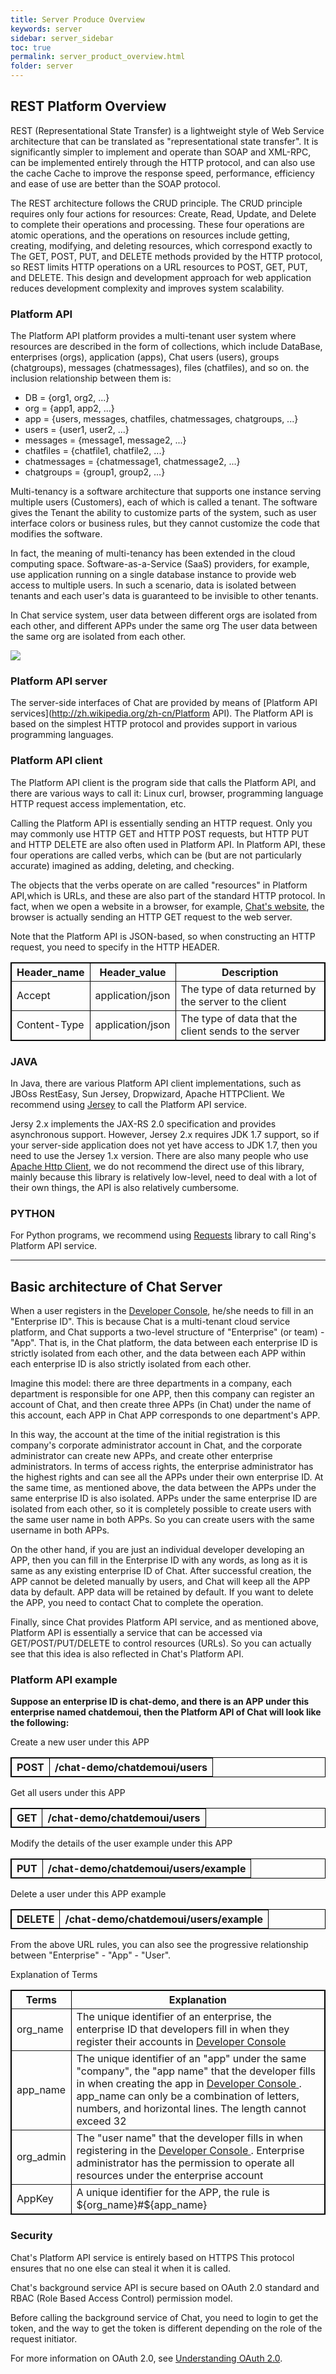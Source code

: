 ```yaml
---
title: Server Produce Overview
keywords: server
sidebar: server_sidebar
toc: true
permalink: server_product_overview.html
folder: server
---
```


## REST Platform Overview

REST (Representational State Transfer) is a lightweight style of Web Service architecture that can be translated as "representational state transfer". It is significantly simpler to implement and operate than SOAP and XML-RPC, can be implemented entirely through the HTTP protocol, and can also use the cache Cache to improve the response speed, performance, efficiency and ease of use are better than the SOAP protocol.

The REST architecture follows the CRUD principle.
The CRUD principle requires only four actions for resources: Create, Read, Update, and Delete to complete their operations and processing. These four operations are atomic operations, and the operations on resources include getting, creating, modifying, and deleting resources, which correspond exactly to
The GET, POST, PUT, and DELETE methods provided by the HTTP protocol, so REST limits HTTP operations on a URL resources to POST, GET, PUT, and DELETE. This design and development approach for web application reduces development complexity and improves system scalability.

### Platform API

The Platform API platform provides a multi-tenant user system where resources are described in the form of collections, which include DataBase, enterprises (orgs), application (apps), Chat users (users), groups (chatgroups), messages (chatmessages), files (chatfiles), and so on. the inclusion relationship between them is:

- DB = {org1, org2, ...}
- org = {app1, app2, ...}
- app = {users, messages, chatfiles, chatmessages, chatgroups, ...}
- users = {user1, user2, ...}
- messages = {message1, message2, ...}
- chatfiles = {chatfile1, chatfile2, ...}
- chatmessages = {chatmessage1, chatmessage2, ...}
- chatgroups = {group1, group2, ...}

Multi-tenancy is a software architecture that supports one instance serving multiple users (Customers), each of which is called a tenant. The software gives the Tenant the ability to customize parts of the system, such as user interface colors or business rules, but they cannot customize the code that modifies the software.

In fact, the meaning of multi-tenancy has been extended in the cloud computing space. Software-as-a-Service (SaaS) providers, for example, use application running on a single database instance to provide web access to multiple users. In such a scenario, data is isolated between tenants and each user's data is guaranteed to be invisible to other tenants.

In Chat service system, user data between different orgs are isolated from each other, and different APPs under the same org The user data between the same org are isolated from each other.

![](/images/server/rest_platform_service_integration.png)

### Platform API server

The server-side interfaces of Chat are provided by means of [Platform API services](http://zh.wikipedia.org/zh-cn/Platform API). The Platform API is based on the simplest HTTP protocol and provides support in various programming languages.

### Platform API client

The Platform API client is the program side that calls the Platform API, and there are various ways to call it: Linux curl, browser, programming language HTTP request access implementation, etc.

Calling the Platform API is essentially sending an HTTP request. Only you may commonly use HTTP GET and HTTP POST requests, but HTTP PUT and HTTP DELETE are also often used in Platform API.  In Platform API, these four operations are called verbs, which can be (but are not particularly accurate) imagined as adding, deleting, and checking.

The objects that the verbs operate on are called "resources" in Platform API,which is URLs, and these are also part of the standard HTTP protocol. In fact, when we open a website in a browser, for example, [Chat's website](http://www.easemob.com), the browser is actually sending an HTTP GET request to the web server.

Note that the Platform API is JSON-based, so when constructing an HTTP request, you need to specify in the HTTP HEADER.

<table border="1" cellspacing="0" bordercolor="#000000">
  <tr>
    <th>Header_name</th>
    <th>Header_value</th>
    <th>Description</th>
  </tr>
  <tr>
    <td>Accept</td>
    <td>application/json</td>
    <td>The type of data returned by the server to the client</td>
  </tr>
  <tr>
    <td>Content-Type</td>
    <td>application/json</td>
    <td>The type of data that the client sends to the server</td>
  </tr>
</table>

### JAVA

In Java, there are various Platform API client implementations, such as JBOss RestEasy, Sun Jersey, Dropwizard, Apache HTTPClient. We recommend using [Jersey](https://jersey.java.net/) to call the Platform API service.

Jersy 2.x implements the JAX-RS 2.0 specification and provides asynchronous support. However, Jersey 2.x requires JDK 1.7 support, so if your server-side application does not yet have access to JDK 1.7, then you need to use the Jersey 1.x version. There are also many people who use [Apache Http Client](http://hc.apache.org/), we do not recommend the direct use of this library, mainly because this library is relatively low-level, need to deal with a lot of their own things, the API is also relatively cumbersome.

### PYTHON

For Python programs, we recommend using [Requests](http://docs.python-requests.org/en/latest/) library to call Ring's Platform API service.

------------------------------------------------------------------------

## Basic architecture of Chat Server

When a user registers in the [Developer Console](https://console.easemob.com/), he/she needs to fill in an "Enterprise ID". This is because Chat is a multi-tenant cloud service platform, and Chat supports a two-level structure of "Enterprise" (or team) - "App". That is, in the Chat platform, the data between each enterprise ID is strictly isolated from each other, and the data between each APP within each enterprise ID is also strictly isolated from each other.

Imagine this model: there are three departments in a company, each department is responsible for one APP, then this company can register an account of Chat, and then create three APPs (in Chat) under the name of this account, each APP in Chat APP corresponds to one department's APP.

In this way, the account at the time of the initial registration is this company's corporate administrator account in Chat, and the corporate administrator can create new APPs, and create other enterprise administrators. In terms of access rights, the enterprise administrator has the highest rights and can see all the APPs under their own enterprise ID. At the same time, as mentioned above, the data between the APPs under the same enterprise ID is also isolated.
APPs under the same enterprise ID are isolated from each other, so it is completely possible to create users with the same user name in both APPs. So you can create users with the same username in both APPs.

On the other hand, if you are just an individual developer developing an APP, then you can fill in the Enterprise ID with any words, as long as it is same as any existing enterprise ID of Chat. After successful creation, the APP cannot be deleted manually by users, and Chat will keep all the APP data by default. APP data will be retained by default. If you want to delete the APP, you need to contact Chat to complete the operation.

Finally, since Chat provides Platform API service, and as mentioned above, Platform API is essentially a service that can be accessed via GET/POST/PUT/DELETE to control resources (URLs). So you can actually see that this idea is also reflected in Chat's Platform API.

### Platform API example

**Suppose an enterprise ID is chat-demo, and there is an APP under this enterprise named
chatdemoui, then the Platform API of Chat will look like the following:**

Create a new user under this APP

<table border="1" cellspacing="0" bordercolor="#000000">
  <tr>
    <th>POST</th>
    <th>/chat-demo/chatdemoui/users</th>
  </tr>
</table>

Get all users under this APP

<table border="1" cellspacing="0" bordercolor="#000000">
  <tr>
    <th>GET</th>
    <th>/chat-demo/chatdemoui/users</th>
  </tr>
</table>
  
Modify the details of the user example under this APP

<table border="1" cellspacing="0" bordercolor="#000000">
  <tr>
    <th>PUT</th>
    <th>/chat-demo/chatdemoui/users/example</th>
  </tr>
</table>

Delete a user under this APP example

<table border="1" cellspacing="0" bordercolor="#000000">
  <tr>
    <th>DELETE</th>
    <th>/chat-demo/chatdemoui/users/example</th>
  </tr>
</table>

From the above URL rules, you can also see the progressive relationship between "Enterprise" - "App" - "User".

 Explanation of Terms

<table border="1" cellspacing="0" bordercolor="#000000">
  <tr>
    <th>Terms</th>
    <th>Explanation</th>
  </tr>
  <tr>
    <td>org_name</td>
    <td>The unique identifier of an enterprise, the enterprise ID that developers fill in when they register their accounts in <a href="https://console.easemob.com/"> Developer Console </a></td>
  </tr>
  <tr>
    <td>app_name</td>
    <td>The unique identifier of an "app" under the same "company", the "app name" that the developer fills in when creating the app in <a href="https://console.easemob.com/"> Developer Console </a>. app_name can only be a combination of letters, numbers, and horizontal lines. The length cannot exceed 32</td>
  </tr>
  <tr>
    <td>org_admin</td>
    <td>The "user name" that the developer fills in when registering in the <a href="https://console.easemob.com/"> Developer Console </a>. Enterprise administrator has the permission to operate all resources under the enterprise account</td>
  </tr>
  <tr>
    <td>AppKey</td>
    <td>A unique identifier for the APP, the rule is ${org_name}#${app_name}</td>
  </tr>
</table>

### Security

Chat's Platform API service is entirely based on HTTPS This protocol ensures that no one else can steal it when it is called.

Chat's background service API is secure based on OAuth 2.0 standard and RBAC (Role Based Access Control) permission model.

Before calling the background service of Chat, you need to login to get the token, and the way to get the token is different depending on the role of the request initiator.

For more information on OAuth 2.0, see [Understanding OAuth 2.0](https://oauth.net/2/).

